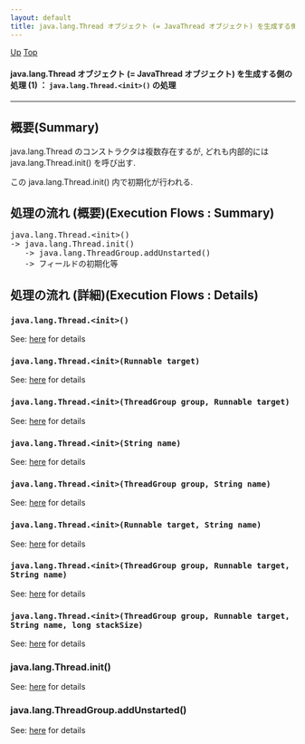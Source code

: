 ```yaml
---
layout: default
title: java.lang.Thread オブジェクト (= JavaThread オブジェクト) を生成する側の処理 (1) ： `java.lang.Thread.<init>()` の処理
---
```

[Up](no_adcwNt_.html) [Top](../index.html)

#### java.lang.Thread オブジェクト (= JavaThread オブジェクト) を生成する側の処理 (1) ： `java.lang.Thread.<init>()` の処理

--- 
## 概要(Summary)
java.lang.Thread のコンストラクタは複数存在するが, 
どれも内部的には java.lang.Thread.init() を呼び出す.

この java.lang.Thread.init() 内で初期化が行われる.

## 処理の流れ (概要)(Execution Flows : Summary)
<div class="flow-abst"><pre>
java.lang.Thread.&lt;init&gt;()
-&gt; java.lang.Thread.init()
   -&gt; java.lang.ThreadGroup.addUnstarted()
   -&gt; フィールドの初期化等
</pre></div>

## 処理の流れ (詳細)(Execution Flows : Details)
### `java.lang.Thread.<init>()`
See: [here](no21148yV.html) for details
### `java.lang.Thread.<init>(Runnable target)`
See: [here](no2114J9b.html) for details
### `java.lang.Thread.<init>(ThreadGroup group, Runnable target)`
See: [here](no2114WHi.html) for details
### `java.lang.Thread.<init>(String name)`
See: [here](no2114jRo.html) for details
### `java.lang.Thread.<init>(ThreadGroup group, String name)`
See: [here](no2114wbu.html) for details
### `java.lang.Thread.<init>(Runnable target, String name)`
See: [here](no21149l0.html) for details
### `java.lang.Thread.<init>(ThreadGroup group, Runnable target, String name)`
See: [here](no2114vvD.html) for details
### `java.lang.Thread.<init>(ThreadGroup group, Runnable target, String name, long stackSize)`
See: [here](no211485J.html) for details
### java.lang.Thread.init()
See: [here](no2114JEQ.html) for details
### java.lang.ThreadGroup.addUnstarted()
See: [here](no2114WOW.html) for details






